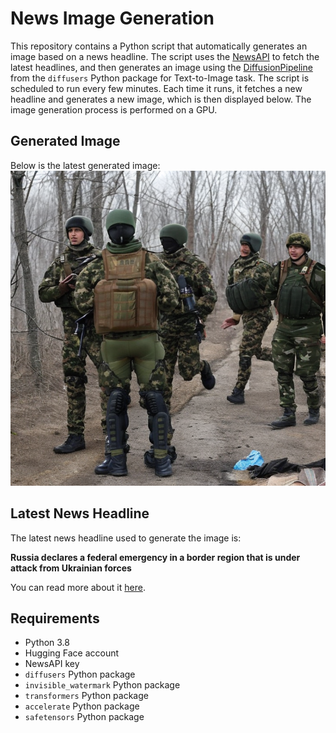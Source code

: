 # News Image Generation
This repository contains a Python script that automatically generates an image based on a news headline. The script uses the [NewsAPI](https://newsapi.org/) to fetch the latest headlines, and then generates an image using the [DiffusionPipeline](https://github.com/huggingface/diffusers) from the `diffusers` Python package for Text-to-Image task.
The script is scheduled to run every few minutes. Each time it runs, it fetches a new headline and generates a new image, which is then displayed below. The image generation process is performed on a GPU.

## Generated Image
Below is the latest generated image:
![Generated Image](image.png)

## Latest News Headline
The latest news headline used to generate the image is:

**Russia declares a federal emergency in a border region that is under attack from Ukrainian forces**

You can read more about it [here](https://news.google.com/rss/articles/CBMimgFBVV95cUxQa0FmNkNWZGNCbkNlYjlyWWpuX2JCMkpmT1ZzS3BRQTdqYk9KWmFDTi1EdHhsbmtJV29uVXphM3JfZFVUdGJ2ZVVpTnZwOElSWGNqclRnYjdZU1YyYmljZko0ME02ZEhvbnAtZk56a2FuSFpONjVsOGVXZ0wyVXdHd2U5ZXdVVElBS1lSUWFOS1RjbFNTNEhlWlhB?oc=5).

## Requirements
- Python 3.8
- Hugging Face account
- NewsAPI key
- `diffusers` Python package
- `invisible_watermark` Python package
- `transformers` Python package
- `accelerate` Python package
- `safetensors` Python package
